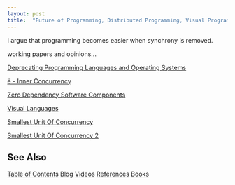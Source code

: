 ```yaml
---
layout: post
title:  "Future of Programming, Distributed Programming, Visual Programming"
---
```


I argue that programming becomes easier when synchrony is removed.

working papers and opinions...

[Deprecating Programming Languages and Operating Systems](https://guitarvydas.github.io/2022/04/11/Deprecating-Programming-Languages.html)

[ė - Inner Concurrency](https://guitarvydas.github.io/2022/04/11/ė-Working-Paper-2.html)

[Zero Dependency Software Components](https://guitarvydas.github.io/2022/04/11/zerodependencysoftwarecomponents.html)

[Visual Languages]()

[Smallest Unit Of Concurrency](https://guitarvydas.github.io/2022/04/11/Smallest-Unit-of-Concurrency.html)

[Smallest Unit Of Concurrency 2](https://guitarvydas.github.io/2022/04/11/Smallest-Unit-of-Concurrency-2.html)


## See Also

[Table of Contents](https://guitarvydas.github.io/2021/12/10/Table-of-Contents-Dec-01-2021.html)
[Blog](https://guitarvydas.github.io)
[Videos](https://www.youtube.com/channel/UC9EJr0nKHwadbHUtc5zHdmQ/videos)
[References](https://guitarvydas.github.io/2021/01/14/References.html)
[Books](https://leanpub.com/u/paul-tarvydas.html)

<script src="https://utteranc.es/client.js" 
        repo="guitarvydas/guitarvydas.github.io" 
        issue-term="pathname" 
        theme="github-light" 
        crossorigin="anonymous" > 
</script> 
